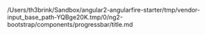 /Users/th3brink/Sandbox/angular2-angularfire-starter/tmp/vendor-input_base_path-YQBge20K.tmp/0/ng2-bootstrap/components/progressbar/title.md